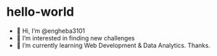 # hello-world
- 👋 Hi, I’m @engheba3101
- 👀 I’m interested in finding new challenges 
- 🌱 I’m currently learning Web Development & Data Analytics.
Thanks.
